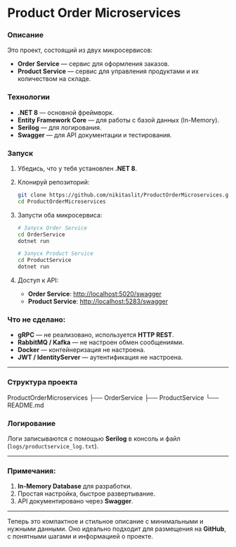 # Product Order Microservices

### Описание
Это проект, состоящий из двух микросервисов:

- **Order Service** — сервис для оформления заказов.
- **Product Service** — сервис для управления продуктами и их количеством на складе.

### Технологии
- **.NET 8** — основной фреймворк.
- **Entity Framework Core** — для работы с базой данных (In-Memory).
- **Serilog** — для логирования.
- **Swagger** — для API документации и тестирования.

### Запуск

1. Убедись, что у тебя установлен **.NET 8**.
2. Клонируй репозиторий:
    ```bash
    git clone https://github.com/nikitaslit/ProductOrderMicroservices.git
    cd ProductOrderMicroservices
    ```
3. Запусти оба микросервиса:
    ```bash
    # Запуск Order Service
    cd OrderService
    dotnet run

    # Запуск Product Service
    cd ProductService
    dotnet run
    ```

4. Доступ к API:
    - **Order Service**: [http://localhost:5020/swagger](http://localhost:5020/swagger)
    - **Product Service**: [http://localhost:5283/swagger](http://localhost:5283/swagger)

### Что не сделано:
- **gRPC** — не реализовано, используется **HTTP REST**.
- **RabbitMQ / Kafka** — не настроен обмен сообщениями.
- **Docker** — контейнеризация не настроена.
- **JWT / IdentityServer** — аутентификация не настроена.

---

### Структура проекта

ProductOrderMicroservices
├── OrderService
├── ProductService
└── README.md


### Логирование
Логи записываются с помощью **Serilog** в консоль и файл (`logs/productservice_log.txt`).

---

### Примечания:
1. **In-Memory Database** для разработки.
2. Простая настройка, быстрое развертывание.
3. API документировано через **Swagger**.

---

Теперь это компактное и стильное описание с минимальными и нужными данными. Оно идеально подходит для размещения на **GitHub**, с понятными шагами и информацией о проекте.
